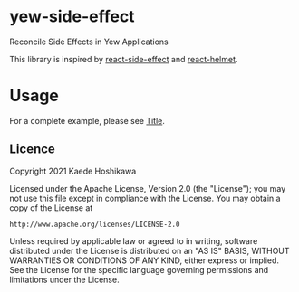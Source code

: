 # yew-side-effect

Reconcile Side Effects in Yew Applications

This library is inspired by [react-side-effect](https://github.com/gaearon/react-side-effect)
and [react-helmet](https://github.com/nfl/react-helmet).

# Usage

For a complete example, please see [Title](/src/title.rs).

## Licence

Copyright 2021 Kaede Hoshikawa

Licensed under the Apache License, Version 2.0 (the "License");
you may not use this file except in compliance with the License.
You may obtain a copy of the License at

    http://www.apache.org/licenses/LICENSE-2.0

Unless required by applicable law or agreed to in writing, software
distributed under the License is distributed on an "AS IS" BASIS,
WITHOUT WARRANTIES OR CONDITIONS OF ANY KIND, either express or implied.
See the License for the specific language governing permissions and
limitations under the License.
